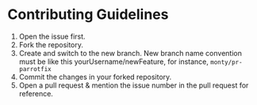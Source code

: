 # Contributing Guidelines

 1. Open the issue first.
 2. Fork the repository.
 3. Create and switch to the new branch. New branch name convention must be like this yourUsername/newFeature, for instance, `monty/pr-parrotfix`
 4. Commit the changes in your forked repository.
 5. Open a pull request & mention the issue number in the pull request for reference.
